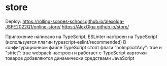 # store
Deploy:
https://rolling-scopes-school.github.io/alexolga-JSFE2022Q1/online-store/
https://AlexOlga.github.io/store/

Приложение написано на TypeScript, 
ESLinter настроен на TypeScript (используется плагин typescript-eslint/recommended)
В конфигурационном файле TypeScript стоят флаги "noImplicitAny": true и "strict": true 
webpack настроен и работает с TypeScript
карточки товаров добавляются динамически средствами JavaScript
